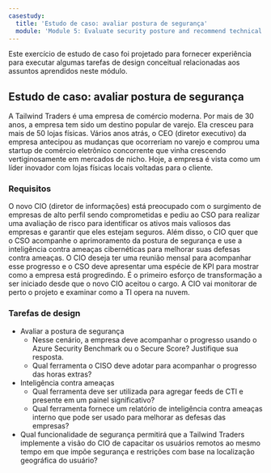 ```yaml
---
casestudy:
  title: 'Estudo de caso: avaliar postura de segurança'
  module: 'Module 5: Evaluate security posture and recommend technical strategies'
---
```


Este exercício de estudo de caso foi projetado para fornecer experiência para executar algumas tarefas de design conceitual relacionadas aos assuntos aprendidos neste módulo.

## Estudo de caso: avaliar postura de segurança

A Tailwind Traders é uma empresa de comércio moderna. Por mais de 30 anos, a empresa tem sido um destino popular de varejo. Ela cresceu para mais de 50 lojas físicas. Vários anos atrás, o CEO (diretor executivo) da empresa antecipou as mudanças que ocorreriam no varejo e comprou uma startup de comércio eletrônico concorrente que vinha crescendo vertiginosamente em mercados de nicho. Hoje, a empresa é vista como um líder inovador com lojas físicas locais voltadas para o cliente.

### Requisitos

O novo CIO (diretor de informações) está preocupado com o surgimento de empresas de alto perfil sendo comprometidas e pediu ao CSO para realizar uma avaliação de risco para identificar os ativos mais valiosos das empresas e garantir que eles estejam seguros. Além disso, o CIO quer que o CSO acompanhe o aprimoramento da postura de segurança e use a inteligência contra ameaças cibernéticas para melhorar suas defesas contra ameaças. O CIO deseja ter uma reunião mensal para acompanhar esse progresso e o CSO deve apresentar uma espécie de KPI para mostrar como a empresa está progredindo. É o primeiro esforço de transformação a ser iniciado desde que o novo CIO aceitou o cargo. A CIO vai monitorar de perto o projeto e examinar como a TI opera na nuvem.

### Tarefas de design

* Avaliar a postura de segurança
    - Nesse cenário, a empresa deve acompanhar o progresso usando o Azure Security Benchmark ou o Secure Score? Justifique sua resposta.
    - Qual ferramenta o CISO deve adotar para acompanhar o progresso das horas extras?
* Inteligência contra ameaças
    - Qual ferramenta deve ser utilizada para agregar feeds de CTI e presente em um painel significativo?
    - Qual ferramenta fornece um relatório de inteligência contra ameaças interno que pode ser usado para melhorar as defesas das empresas?
* Qual funcionalidade de segurança permitirá que a Tailwind Traders implemente a visão do CIO de capacitar os usuários remotos ao mesmo tempo em que impõe segurança e restrições com base na localização geográfica do usuário?